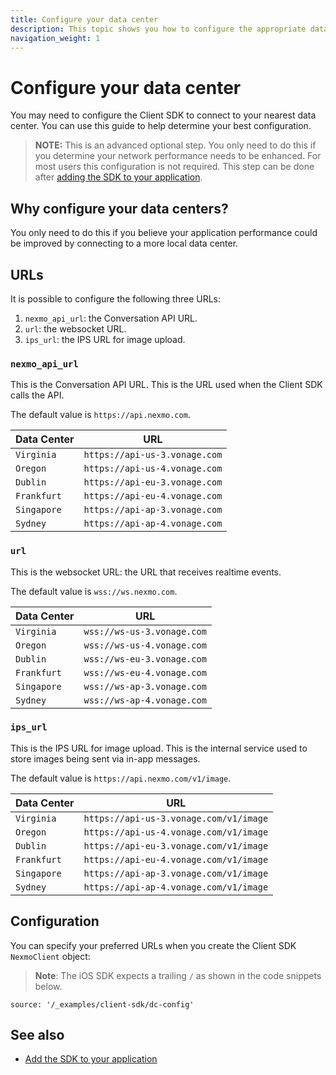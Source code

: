```yaml
---
title: Configure your data center
description: This topic shows you how to configure the appropriate data centre to minimize network delays in your application.
navigation_weight: 1
---
```


# Configure your data center

You may need to configure the Client SDK to connect to your nearest data center. You can use this guide to help determine your best configuration.

> **NOTE:** This is an advanced optional step. You only need to do this if you determine your network performance needs to be enhanced. For most users this configuration is not required. This step can be done after [adding the SDK to your application](/client-sdk/setup/add-sdk-to-your-app).

## Why configure your data centers?

You only need to do this if you believe your application performance could be improved by connecting to a more local data center.

## URLs

It is possible to configure the following three URLs:

1. `nexmo_api_url`: the Conversation API URL.
2. `url`: the websocket URL.
3. `ips_url`: the IPS URL for image upload.

### `nexmo_api_url`

This is the Conversation API URL. This is the URL used when the Client SDK calls the API.

The default value is `https://api.nexmo.com`.

Data Center | URL
---|---
`Virginia` | `https://api-us-3.vonage.com`
`Oregon` | `https://api-us-4.vonage.com`
`Dublin` | `https://api-eu-3.vonage.com`
`Frankfurt` | `https://api-eu-4.vonage.com`
`Singapore` | `https://api-ap-3.vonage.com`
`Sydney` | `https://api-ap-4.vonage.com`

### `url`

This is the websocket URL: the URL that receives realtime events.

The default value is `wss://ws.nexmo.com`.

Data Center | URL
---|---
`Virginia` | `wss://ws-us-3.vonage.com`
`Oregon` | `wss://ws-us-4.vonage.com`
`Dublin` | `wss://ws-eu-3.vonage.com`
`Frankfurt` | `wss://ws-eu-4.vonage.com`
`Singapore` | `wss://ws-ap-3.vonage.com`
`Sydney` | `wss://ws-ap-4.vonage.com`

### `ips_url`

This is the IPS URL for image upload. This is the internal service used to store images being sent via in-app messages.

The default value is `https://api.nexmo.com/v1/image`.

Data Center | URL
---|---
`Virginia` | `https://api-us-3.vonage.com/v1/image`
`Oregon` | `https://api-us-4.vonage.com/v1/image`
`Dublin` | `https://api-eu-3.vonage.com/v1/image`
`Frankfurt` | `https://api-eu-4.vonage.com/v1/image`
`Singapore` | `https://api-ap-3.vonage.com/v1/image`
`Sydney` | `https://api-ap-4.vonage.com/v1/image`

## Configuration

You can specify your preferred URLs when you create the Client SDK `NexmoClient` object:

> **Note**: The iOS SDK expects a trailing `/` as shown in the code snippets below.

```tabbed_content
source: '/_examples/client-sdk/dc-config'
```

## See also

* [Add the SDK to your application](/client-sdk/setup/add-sdk-to-your-app)
